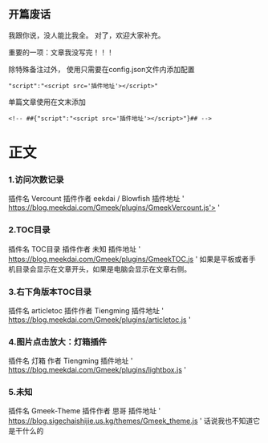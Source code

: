 ## 开篇废话
我跟你说，没人能比我全。
对了，欢迎大家补充。

重要的一项：文章我没写完！！！

除特殊备注过外，
使用只需要在config.json文件内添加配置
```
"script":"<script src='插件地址'></script>"
```
单篇文章使用在文末添加
```
<!-- ##{"script":"<script src='插件地址'></script>"}## -->
```
# 正文

### 1.访问次数记录
插件名 Vercount
插件作者 eekdai / Blowfish
插件地址
' https://blog.meekdai.com/Gmeek/plugins/GmeekVercount.js'></script> '

### 2.TOC目录
插件名 TOC目录
插件作者 未知
插件地址
' https://blog.meekdai.com/Gmeek/plugins/GmeekTOC.js '
如果是平板或者手机目录会显示在文章开头，如果是电脑会显示在文章右侧。

### 3.右下角版本TOC目录
插件名 articletoc
插件作者 Tiengming
插件地址
' https://blog.meekdai.com/Gmeek/plugins/articletoc.js '

### 4.图片点击放大：灯箱插件
插件名 灯箱
作者 Tiengming
插件地址
' https://blog.meekdai.com/Gmeek/plugins/lightbox.js '

### 5.未知
插件名 Gmeek-Theme
插件作者 思哥
插件地址
' https://blog.sigechaishijie.us.kg/themes/Gmeek_theme.js '
话说我也不知道它是干什么的

<!-- ##{"script":"<script src='https://blog.meekdai.com/Gmeek/plugins/GmeekTOC.js'></script>"}## -->
